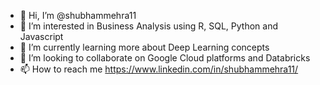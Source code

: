 - 👋 Hi, I’m @shubhammehra11
- 👀 I’m interested in Business Analysis using R, SQL, Python and Javascript
- 🌱 I’m currently learning more about Deep Learning concepts
- 💞️ I’m looking to collaborate on Google Cloud platforms and Databricks
- 📫 How to reach me https://www.linkedin.com/in/shubhammehra11/

<!---
shubhammehra11/shubhammehra11 is a ✨ special ✨ repository because its `README.md` (this file) appears on your GitHub profile.
You can click the Preview link to take a look at your changes.
--->
